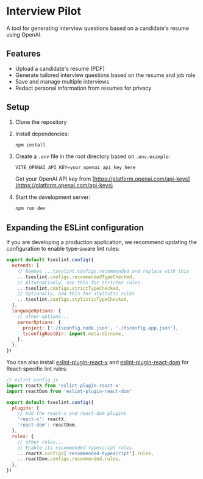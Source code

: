 # Interview Pilot

A tool for generating interview questions based on a candidate's resume using OpenAI.

## Features

- Upload a candidate's resume (PDF)
- Generate tailored interview questions based on the resume and job role
- Save and manage multiple interviews
- Redact personal information from resumes for privacy

## Setup

1. Clone the repository
2. Install dependencies:
   ```bash
   npm install
   ```
3. Create a `.env` file in the root directory based on `.env.example`:
   ```
   VITE_OPENAI_API_KEY=your_openai_api_key_here
   ```
   Get your OpenAI API key from [https://platform.openai.com/api-keys](https://platform.openai.com/api-keys)

4. Start the development server:
   ```bash
   npm run dev
   ```

## Expanding the ESLint configuration

If you are developing a production application, we recommend updating the configuration to enable type-aware lint rules:

```js
export default tseslint.config({
  extends: [
    // Remove ...tseslint.configs.recommended and replace with this
    ...tseslint.configs.recommendedTypeChecked,
    // Alternatively, use this for stricter rules
    ...tseslint.configs.strictTypeChecked,
    // Optionally, add this for stylistic rules
    ...tseslint.configs.stylisticTypeChecked,
  ],
  languageOptions: {
    // other options...
    parserOptions: {
      project: ['./tsconfig.node.json', './tsconfig.app.json'],
      tsconfigRootDir: import.meta.dirname,
    },
  },
})
```

You can also install [eslint-plugin-react-x](https://github.com/Rel1cx/eslint-react/tree/main/packages/plugins/eslint-plugin-react-x) and [eslint-plugin-react-dom](https://github.com/Rel1cx/eslint-react/tree/main/packages/plugins/eslint-plugin-react-dom) for React-specific lint rules:

```js
// eslint.config.js
import reactX from 'eslint-plugin-react-x'
import reactDom from 'eslint-plugin-react-dom'

export default tseslint.config({
  plugins: {
    // Add the react-x and react-dom plugins
    'react-x': reactX,
    'react-dom': reactDom,
  },
  rules: {
    // other rules...
    // Enable its recommended typescript rules
    ...reactX.configs['recommended-typescript'].rules,
    ...reactDom.configs.recommended.rules,
  },
})
```
